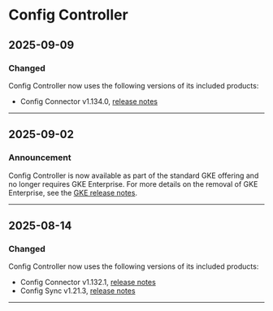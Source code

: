 # Config Controller

## 2025-09-09

### Changed

Config Controller now uses the following versions of its included products:

* Config Connector v1.134.0, [release notes](https://cloud.google.com/config-connector/docs/release-notes#September_03_2025)

---
## 2025-09-02

### Announcement

Config Controller is now available as part of the standard GKE offering and no longer requires GKE Enterprise. For more details on the removal of GKE Enterprise, see the [GKE release notes](https://cloud.google.com/kubernetes-engine/docs/release-notes#September_02_2025).

---
## 2025-08-14

### Changed

Config Controller now uses the following versions of its included products:

* Config Connector v1.132.1, [release notes](https://cloud.google.com/config-connector/docs/release-notes#July_14_2025)
* Config Sync v1.21.3, [release notes](https://cloud.google.com/kubernetes-engine/enterprise/config-sync/docs/release-notes#July_24_2025)

---
